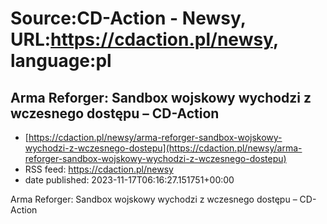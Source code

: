 # Source:CD-Action - Newsy, URL:https://cdaction.pl/newsy, language:pl

## Arma Reforger: Sandbox wojskowy wychodzi z wczesnego dostępu – CD-Action
 - [https://cdaction.pl/newsy/arma-reforger-sandbox-wojskowy-wychodzi-z-wczesnego-dostepu](https://cdaction.pl/newsy/arma-reforger-sandbox-wojskowy-wychodzi-z-wczesnego-dostepu)
 - RSS feed: https://cdaction.pl/newsy
 - date published: 2023-11-17T06:16:27.151751+00:00

Arma Reforger: Sandbox wojskowy wychodzi z wczesnego dostępu – CD-Action

